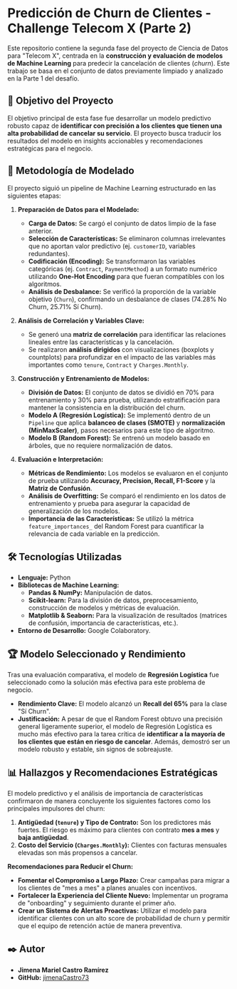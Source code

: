 # Predicción de Churn de Clientes - Challenge Telecom X (Parte 2)

Este repositorio contiene la segunda fase del proyecto de Ciencia de Datos para "Telecom X", centrada en la **construcción y evaluación de modelos de Machine Learning** para predecir la cancelación de clientes (*churn*). Este trabajo se basa en el conjunto de datos previamente limpiado y analizado en la Parte 1 del desafío.

## 🎯 Objetivo del Proyecto

El objetivo principal de esta fase fue desarrollar un modelo predictivo robusto capaz de **identificar con precisión a los clientes que tienen una alta probabilidad de cancelar su servicio**. El proyecto busca traducir los resultados del modelo en insights accionables y recomendaciones estratégicas para el negocio.

## 🚀 Metodología de Modelado

El proyecto siguió un pipeline de Machine Learning estructurado en las siguientes etapas:

1.  **Preparación de Datos para el Modelado:**
    *   **Carga de Datos:** Se cargó el conjunto de datos limpio de la fase anterior.
    *   **Selección de Características:** Se eliminaron columnas irrelevantes que no aportan valor predictivo (ej. `customerID`, variables redundantes).
    *   **Codificación (Encoding):** Se transformaron las variables categóricas (ej. `Contract`, `PaymentMethod`) a un formato numérico utilizando **One-Hot Encoding** para que fueran compatibles con los algoritmos.
    *   **Análisis de Desbalance:** Se verificó la proporción de la variable objetivo (`Churn`), confirmando un desbalance de clases (74.28% No Churn, 25.71% Sí Churn).

2.  **Análisis de Correlación y Variables Clave:**
    *   Se generó una **matriz de correlación** para identificar las relaciones lineales entre las características y la cancelación.
    *   Se realizaron **análisis dirigidos** con visualizaciones (boxplots y countplots) para profundizar en el impacto de las variables más importantes como `tenure`, `Contract` y `Charges.Monthly`.

3.  **Construcción y Entrenamiento de Modelos:**
    *   **División de Datos:** El conjunto de datos se dividió en 70% para entrenamiento y 30% para prueba, utilizando estratificación para mantener la consistencia en la distribución del churn.
    *   **Modelo A (Regresión Logística):** Se implementó dentro de un `Pipeline` que aplica **balanceo de clases (SMOTE)** y **normalización (MinMaxScaler)**, pasos necesarios para este tipo de algoritmo.
    *   **Modelo B (Random Forest):** Se entrenó un modelo basado en árboles, que no requiere normalización de datos.

4.  **Evaluación e Interpretación:**
    *   **Métricas de Rendimiento:** Los modelos se evaluaron en el conjunto de prueba utilizando **Accuracy, Precision, Recall, F1-Score** y la **Matriz de Confusión**.
    *   **Análisis de Overfitting:** Se comparó el rendimiento en los datos de entrenamiento y prueba para asegurar la capacidad de generalización de los modelos.
    *   **Importancia de las Características:** Se utilizó la métrica `feature_importances_` del Random Forest para cuantificar la relevancia de cada variable en la predicción.

## 🛠️ Tecnologías Utilizadas

*   **Lenguaje:** Python
*   **Bibliotecas de Machine Learning:**
    *   **Pandas & NumPy:** Manipulación de datos.
    *   **Scikit-learn:** Para la división de datos, preprocesamiento, construcción de modelos y métricas de evaluación.
    *   **Matplotlib & Seaborn:** Para la visualización de resultados (matrices de confusión, importancia de características, etc.).
*   **Entorno de Desarrollo:** Google Colaboratory.

## 🏆 Modelo Seleccionado y Rendimiento

Tras una evaluación comparativa, el modelo de **Regresión Logística** fue seleccionado como la solución más efectiva para este problema de negocio.

*   **Rendimiento Clave:** El modelo alcanzó un **Recall del 65%** para la clase "Sí Churn".
*   **Justificación:** A pesar de que el Random Forest obtuvo una precisión general ligeramente superior, el modelo de Regresión Logística es mucho más efectivo para la tarea crítica de **identificar a la mayoría de los clientes que están en riesgo de cancelar**. Además, demostró ser un modelo robusto y estable, sin signos de sobreajuste.

## 📊 Hallazgos y Recomendaciones Estratégicas

El modelo predictivo y el análisis de importancia de características confirmaron de manera concluyente los siguientes factores como los principales impulsores del churn:

1.  **Antigüedad (`tenure`) y Tipo de Contrato:** Son los predictores más fuertes. El riesgo es máximo para clientes con contrato **mes a mes** y **baja antigüedad**.
2.  **Costo del Servicio (`Charges.Monthly`):** Clientes con facturas mensuales elevadas son más propensos a cancelar.

**Recomendaciones para Reducir el Churn:**

*   **Fomentar el Compromiso a Largo Plazo:** Crear campañas para migrar a los clientes de "mes a mes" a planes anuales con incentivos.
*   **Fortalecer la Experiencia del Cliente Nuevo:** Implementar un programa de "onboarding" y seguimiento durante el primer año.
*   **Crear un Sistema de Alertas Proactivas:** Utilizar el modelo para identificar clientes con un alto score de probabilidad de churn y permitir que el equipo de retención actúe de manera preventiva.

## ✒️ Autor

*   **Jimena Mariel Castro Ramírez**
*   **GitHub:** [jimenaCastro73](https://github.com/jimenaCastro73)
